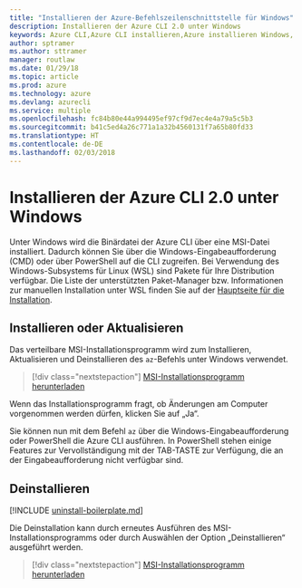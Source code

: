 ```yaml
---
title: "Installieren der Azure-Befehlszeilenschnittstelle für Windows"
description: Installieren der Azure CLI 2.0 unter Windows
keywords: Azure CLI,Azure CLI installieren,Azure installieren Windows, Azure CLI Windows, Azure Windows
author: sptramer
ms.author: sttramer
manager: routlaw
ms.date: 01/29/18
ms.topic: article
ms.prod: azure
ms.technology: azure
ms.devlang: azurecli
ms.service: multiple
ms.openlocfilehash: fc84b80e44a994495ef97cf9d7ec4e4a79a5c5b3
ms.sourcegitcommit: b41c5ed4a26c771a1a32b4560131f7a65b80fd33
ms.translationtype: HT
ms.contentlocale: de-DE
ms.lasthandoff: 02/03/2018
---
```

# <a name="install-azure-cli-20-on-windows"></a>Installieren der Azure CLI 2.0 unter Windows

Unter Windows wird die Binärdatei der Azure CLI über eine MSI-Datei installiert. Dadurch können Sie über die Windows-Eingabeaufforderung (CMD) oder über PowerShell auf die CLI zugreifen.
Bei Verwendung des Windows-Subsystems für Linux (WSL) sind Pakete für Ihre Distribution verfügbar. Die Liste der unterstützten Paket-Manager bzw. Informationen zur manuellen Installation unter WSL finden Sie auf der [Hauptseite für die Installation](install-azure-cli.md).

## <a name="install-or-update"></a>Installieren oder Aktualisieren

Das verteilbare MSI-Installationsprogramm wird zum Installieren, Aktualisieren und Deinstallieren des `az`-Befehls unter Windows verwendet.

> [!div class="nextstepaction"]
> [MSI-Installationsprogramm herunterladen](https://azurecliprod.blob.core.windows.net/msi/azure-cli-latest.msi)

Wenn das Installationsprogramm fragt, ob Änderungen am Computer vorgenommen werden dürfen, klicken Sie auf „Ja“.

Sie können nun mit dem Befehl `az` über die Windows-Eingabeaufforderung oder PowerShell die Azure CLI ausführen. In PowerShell stehen einige Features zur Vervollständigung mit der TAB-TASTE zur Verfügung, die an der Eingabeaufforderung nicht verfügbar sind.

## <a name="uninstall"></a>Deinstallieren

[!INCLUDE [uninstall-boilerplate.md](includes/uninstall-boilerplate.md)]

Die Deinstallation kann durch erneutes Ausführen des MSI-Installationsprogramms oder durch Auswählen der Option „Deinstallieren“ ausgeführt werden. 

> [!div class="nextstepaction"]
> [MSI-Installationsprogramm herunterladen](https://azurecliprod.blob.core.windows.net/msi/azure-cli-latest.msi)
